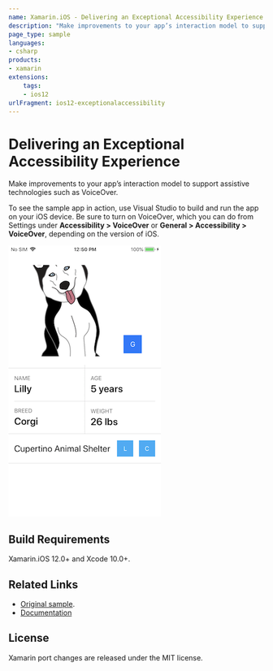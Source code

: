 ```yaml
---
name: Xamarin.iOS - Delivering an Exceptional Accessibility Experience
description: "Make improvements to your app’s interaction model to support assistive technologies such as VoiceOver. To see the sample app in action... (iOS12)"
page_type: sample
languages:
- csharp
products:
- xamarin
extensions:
    tags:
    - ios12
urlFragment: ios12-exceptionalaccessibility
---
```

# Delivering an Exceptional Accessibility Experience

Make improvements to your app’s interaction model to support assistive technologies such as VoiceOver.

To see the sample app in action, use Visual Studio to build and run the app on your iOS device. Be sure to turn on VoiceOver, which you can do from Settings under **Accessibility > VoiceOver** or **General > Accessibility > VoiceOver**, depending on the version of iOS.

![Demonstration of accessibility](Screenshots/screenshot-1.png)

## Build Requirements

Xamarin.iOS 12.0+ and Xcode 10.0+.

## Related Links

- [Original sample](https://developer.apple.com/documentation/uikit/accessibility/delivering_an_exceptional_accessibility_experience).
- [Documentation](https://developer.apple.com/documentation/uikit/accessibility)

## License

Xamarin port changes are released under the MIT license.
